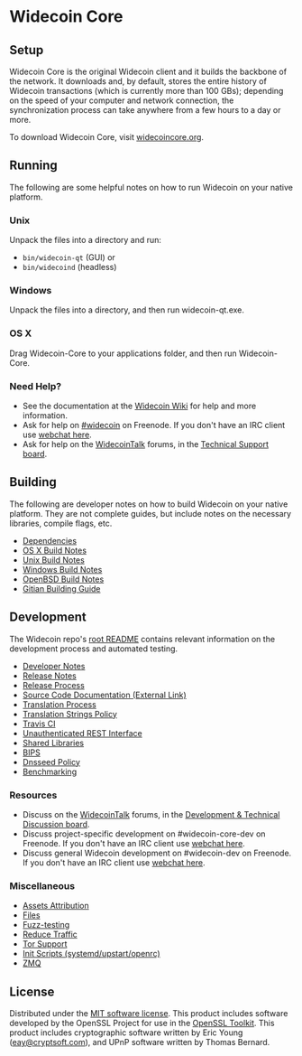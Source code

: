 Widecoin Core
=============

Setup
---------------------
Widecoin Core is the original Widecoin client and it builds the backbone of the network. It downloads and, by default, stores the entire history of Widecoin transactions (which is currently more than 100 GBs); depending on the speed of your computer and network connection, the synchronization process can take anywhere from a few hours to a day or more.

To download Widecoin Core, visit [widecoincore.org](https://widecoincore.org/en/releases/).

Running
---------------------
The following are some helpful notes on how to run Widecoin on your native platform.

### Unix

Unpack the files into a directory and run:

- `bin/widecoin-qt` (GUI) or
- `bin/widecoind` (headless)

### Windows

Unpack the files into a directory, and then run widecoin-qt.exe.

### OS X

Drag Widecoin-Core to your applications folder, and then run Widecoin-Core.

### Need Help?

* See the documentation at the [Widecoin Wiki](https://en.widecoin.it/wiki/Main_Page)
for help and more information.
* Ask for help on [#widecoin](http://webchat.freenode.net?channels=widecoin) on Freenode. If you don't have an IRC client use [webchat here](http://webchat.freenode.net?channels=widecoin).
* Ask for help on the [WidecoinTalk](https://widecointalk.org/) forums, in the [Technical Support board](https://widecointalk.org/index.php?board=4.0).

Building
---------------------
The following are developer notes on how to build Widecoin on your native platform. They are not complete guides, but include notes on the necessary libraries, compile flags, etc.

- [Dependencies](dependencies.md)
- [OS X Build Notes](build-osx.md)
- [Unix Build Notes](build-unix.md)
- [Windows Build Notes](build-windows.md)
- [OpenBSD Build Notes](build-openbsd.md)
- [Gitian Building Guide](gitian-building.md)

Development
---------------------
The Widecoin repo's [root README](/README.md) contains relevant information on the development process and automated testing.

- [Developer Notes](developer-notes.md)
- [Release Notes](release-notes.md)
- [Release Process](release-process.md)
- [Source Code Documentation (External Link)](https://dev.visucore.com/widecoin/doxygen/)
- [Translation Process](translation_process.md)
- [Translation Strings Policy](translation_strings_policy.md)
- [Travis CI](travis-ci.md)
- [Unauthenticated REST Interface](REST-interface.md)
- [Shared Libraries](shared-libraries.md)
- [BIPS](bips.md)
- [Dnsseed Policy](dnsseed-policy.md)
- [Benchmarking](benchmarking.md)

### Resources
* Discuss on the [WidecoinTalk](https://widecointalk.org/) forums, in the [Development & Technical Discussion board](https://widecointalk.org/index.php?board=6.0).
* Discuss project-specific development on #widecoin-core-dev on Freenode. If you don't have an IRC client use [webchat here](http://webchat.freenode.net/?channels=widecoin-core-dev).
* Discuss general Widecoin development on #widecoin-dev on Freenode. If you don't have an IRC client use [webchat here](http://webchat.freenode.net/?channels=widecoin-dev).

### Miscellaneous
- [Assets Attribution](assets-attribution.md)
- [Files](files.md)
- [Fuzz-testing](fuzzing.md)
- [Reduce Traffic](reduce-traffic.md)
- [Tor Support](tor.md)
- [Init Scripts (systemd/upstart/openrc)](init.md)
- [ZMQ](zmq.md)

License
---------------------
Distributed under the [MIT software license](/COPYING).
This product includes software developed by the OpenSSL Project for use in the [OpenSSL Toolkit](https://www.openssl.org/). This product includes
cryptographic software written by Eric Young ([eay@cryptsoft.com](mailto:eay@cryptsoft.com)), and UPnP software written by Thomas Bernard.
